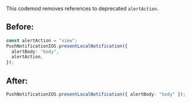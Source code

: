 This codemod removes references to deprecated `alertAction`.

## Before:

```ts
const alertAction = "view";
PushNotificationIOS.presentLocalNotification({
  alertBody: "body",
  alertAction,
});
```

## After:

```ts
PushNotificationIOS.presentLocalNotification({ alertBody: "body" });
```
